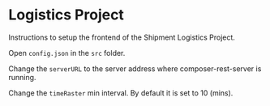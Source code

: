 # Logistics Project

Instructions to setup the frontend of the Shipment Logistics Project.

Open `config.json` in the `src` folder.

Change the `serverURL` to the server address where composer-rest-server is running.

Change the `timeRaster` min interval. By default it is set to 10 (mins).
